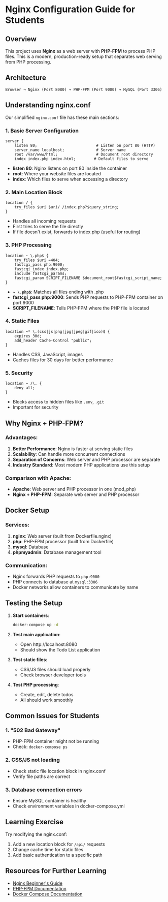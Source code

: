 # Nginx Configuration Guide for Students

## Overview
This project uses **Nginx** as a web server with **PHP-FPM** to process PHP files. This is a modern, production-ready setup that separates web serving from PHP processing.

## Architecture
```
Browser → Nginx (Port 8080) → PHP-FPM (Port 9000) → MySQL (Port 3306)
```

## Understanding nginx.conf

Our simplified `nginx.conf` file has these main sections:

### 1. Basic Server Configuration
```nginx
server {
    listen 80;                          # Listen on port 80 (HTTP)
    server_name localhost;              # Server name
    root /var/www/html;                 # Document root directory
    index index.php index.html;        # Default files to serve
```
- **listen 80**: Nginx listens on port 80 inside the container
- **root**: Where your website files are located
- **index**: Which files to serve when accessing a directory

### 2. Main Location Block
```nginx
location / {
    try_files $uri $uri/ /index.php?$query_string;
}
```
- Handles all incoming requests
- First tries to serve the file directly
- If file doesn't exist, forwards to index.php (useful for routing)

### 3. PHP Processing
```nginx
location ~ \.php$ {
    try_files $uri =404;
    fastcgi_pass php:9000;
    fastcgi_index index.php;
    include fastcgi_params;
    fastcgi_param SCRIPT_FILENAME $document_root$fastcgi_script_name;
}
```
- **`~ \.php$`**: Matches all files ending with .php
- **fastcgi_pass php:9000**: Sends PHP requests to PHP-FPM container on port 9000
- **SCRIPT_FILENAME**: Tells PHP-FPM where the PHP file is located

### 4. Static Files
```nginx
location ~* \.(css|js|png|jpg|jpeg|gif|ico)$ {
    expires 30d;
    add_header Cache-Control "public";
}
```
- Handles CSS, JavaScript, images
- Caches files for 30 days for better performance

### 5. Security
```nginx
location ~ /\. {
    deny all;
}
```
- Blocks access to hidden files like `.env`, `.git`
- Important for security

## Why Nginx + PHP-FPM?

### Advantages:
1. **Better Performance**: Nginx is faster at serving static files
2. **Scalability**: Can handle more concurrent connections
3. **Separation of Concerns**: Web server and PHP processor are separate
4. **Industry Standard**: Most modern PHP applications use this setup

### Comparison with Apache:
- **Apache**: Web server and PHP processor in one (mod_php)
- **Nginx + PHP-FPM**: Separate web server and PHP processor

## Docker Setup

### Services:
1. **nginx**: Web server (built from Dockerfile.nginx)
2. **php**: PHP-FPM processor (built from Dockerfile)
3. **mysql**: Database
4. **phpmyadmin**: Database management tool

### Communication:
- Nginx forwards PHP requests to `php:9000`
- PHP connects to database at `mysql:3306`
- Docker networks allow containers to communicate by name

## Testing the Setup

1. **Start containers**:
   ```bash
   docker-compose up -d
   ```

2. **Test main application**:
   - Open http://localhost:8080
   - Should show the Todo List application

3. **Test static files**:
   - CSS/JS files should load properly
   - Check browser developer tools

4. **Test PHP processing**:
   - Create, edit, delete todos
   - All should work smoothly

## Common Issues for Students

### 1. "502 Bad Gateway"
- PHP-FPM container might not be running
- Check: `docker-compose ps`

### 2. CSS/JS not loading
- Check static file location block in nginx.conf
- Verify file paths are correct

### 3. Database connection errors
- Ensure MySQL container is healthy
- Check environment variables in docker-compose.yml

## Learning Exercise

Try modifying the nginx.conf:
1. Add a new location block for `/api/` requests
2. Change cache time for static files
3. Add basic authentication to a specific path

## Resources for Further Learning
- [Nginx Beginner's Guide](http://nginx.org/en/docs/beginners_guide.html)
- [PHP-FPM Documentation](https://www.php.net/manual/en/install.fpm.php)
- [Docker Compose Documentation](https://docs.docker.com/compose/)